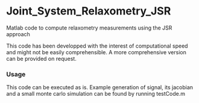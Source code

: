 # Joint_System_Relaxometry_JSR
Matlab code to compute relaxometry measurements using the JSR approach

This code has been developped with the interest of computational speed and might not be easily comprehensible. A more comprehensive version can be provided on request.

### Usage
This code can be executed as is. Example generation of signal, its jacobian and a small monte carlo simulation can be found by running testCode.m

